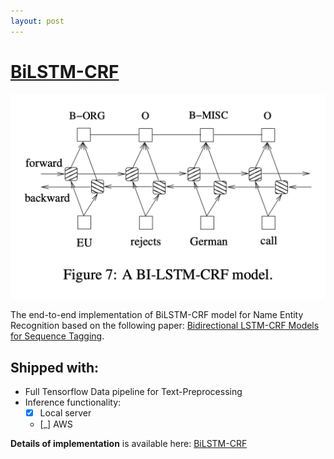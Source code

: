 ```yaml
---
layout: post
---
```


# [BiLSTM-CRF](https://github.com/quocdat32461997/BiLSTM-CRF)

![img](/assets/bilstm-crf-network.png)

The end-to-end implementation of BiLSTM-CRF model for Name Entity Recognition based on the following paper: [Bidirectional LSTM-CRF Models for Sequence Tagging](https://arxiv.org/abs/1508.01991).

## Shipped with:
* Full Tensorflow Data pipeline for Text-Preprocessing
* Inference functionality:
  * [x] Local server
  * [_] AWS

**Details of implementation** is available here: [BiLSTM-CRF](https://github.com/quocdat32461997/NER)
